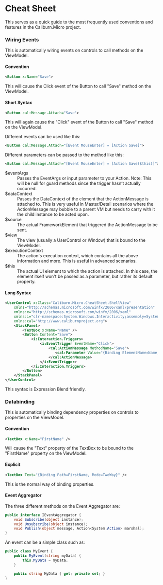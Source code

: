 # Cheat Sheet

This serves as a quick guide to the most frequently used conventions and features in the Caliburn.Micro project. 

### Wiring Events
This is automatically wiring events on controls to call methods on the ViewModel.

#### Convention

``` xml
<Button x:Name="Save">
```
This will cause the Click event of the Button to call "Save" method on the ViewModel. 

#### Short Syntax

``` xml
<Button cal:Message.Attach="Save">
```

This will again cause the "Click" event of the Button to call "Save" method on the ViewModel. 

Different events can be used like this: 

``` xml
<Button cal:Message.Attach="[Event MouseEnter] = [Action Save]">
```

Different parameters can be passed to the method like this:

``` xml
<Button cal:Message.Attach="[Event MouseEnter] = [Action Save($this)]"> 
``` 

<dl>
	<dt>$eventArgs</dt>
	<dd>Passes the EventArgs or input parameter to your Action. Note: This will be null for guard methods since the trigger hasn’t actually occurred.</dd>
	<dt>$dataContext</dt>
	<dd>Passes the DataContext of the element that the ActionMessage is attached to. This is very useful in Master/Detail scenarios where the ActionMessage may bubble to a parent VM but needs to carry with it the child instance to be acted upon.</dd>
	<dt>$source</dt>
	<dd>The actual FrameworkElement that triggered the ActionMessage to be sent.</dd>
	<dt>$view</dt>
	<dd>The view (usually a UserControl or Window) that is bound to the ViewModel.</dd>
	<dt>$executionContext</dt>
	<dd>The action's execution context, which contains all the above information and more. This is useful in advanced scenarios.</dd>
	<dt>$this</dt>
	<dd>The actual UI element to which the action is attached. In this case, the element itself won't be passed as a parameter, but rather its default property.</dd>
</dl>


#### Long Syntax

``` xml
<UserControl x:Class="Caliburn.Micro.CheatSheet.ShellView"
    xmlns="http://schemas.microsoft.com/winfx/2006/xaml/presentation" 
    xmlns:x="http://schemas.microsoft.com/winfx/2006/xaml" 
    xmlns:i="clr-namespace:System.Windows.Interactivity;assembly=System.Windows.Interactivity" 
    xmlns:cal="http://www.caliburnproject.org"> 
    <StackPanel> 
        <TextBox x:Name="Name" />
        <Button Content="Save"> 
            <i:Interaction.Triggers> 
                <i:EventTrigger EventName="Click"> 
                    <cal:ActionMessage MethodName="Save"> 
                       <cal:Parameter Value="{Binding ElementName=Name, Path=Text}" /> 
                    </cal:ActionMessage> 
                </i:EventTrigger> 
            </i:Interaction.Triggers> 
        </Button> 
    </StackPanel> 
</UserControl>
```

This syntax is Expression Blend friendly. 

### Databinding

This is automatically binding dependency properties on controls to properties on the ViewModel.

#### Convention

``` xml
<TextBox x:Name="FirstName" />
```

Will cause the "Text" property of the TextBox to be bound to the "FirstName" property on the ViewModel. 

#### Explicit

``` xml
<TextBox Text="{Binding Path=FirstName, Mode=TwoWay}" />
```

This is the normal way of binding properties.

#### Event Aggregator

The three different methods on the Event Aggregator are:

``` csharp
public interface IEventAggregator {  
    void Subscribe(object instance);  
    void Unsubscribe(object instance);  
    void Publish(object message, Action<System.Action> marshal);  
}
```

An event can be a simple class such as:

``` csharp
public class MyEvent {
    public MyEvent(string myData) {
        this.MyData = myData;
    }

    public string MyData { get; private set; }
}
```